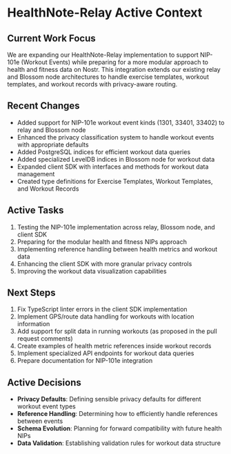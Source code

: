 # HealthNote-Relay Active Context

## Current Work Focus
We are expanding our HealthNote-Relay implementation to support NIP-101e (Workout Events) while preparing for a more modular approach to health and fitness data on Nostr. This integration extends our existing relay and Blossom node architectures to handle exercise templates, workout templates, and workout records with privacy-aware routing.

## Recent Changes
- Added support for NIP-101e workout event kinds (1301, 33401, 33402) to relay and Blossom node
- Enhanced the privacy classification system to handle workout events with appropriate defaults
- Added PostgreSQL indices for efficient workout data queries
- Added specialized LevelDB indices in Blossom node for workout data
- Expanded client SDK with interfaces and methods for workout data management
- Created type definitions for Exercise Templates, Workout Templates, and Workout Records

## Active Tasks
1. Testing the NIP-101e implementation across relay, Blossom node, and client SDK
2. Preparing for the modular health and fitness NIPs approach
3. Implementing reference handling between health metrics and workout data
4. Enhancing the client SDK with more granular privacy controls
5. Improving the workout data visualization capabilities

## Next Steps
1. Fix TypeScript linter errors in the client SDK implementation
2. Implement GPS/route data handling for workouts with location information
3. Add support for split data in running workouts (as proposed in the pull request comments)
4. Create examples of health metric references inside workout records
5. Implement specialized API endpoints for workout data queries
6. Prepare documentation for NIP-101e integration

## Active Decisions
- **Privacy Defaults**: Defining sensible privacy defaults for different workout event types
- **Reference Handling**: Determining how to efficiently handle references between events
- **Schema Evolution**: Planning for forward compatibility with future health NIPs
- **Data Validation**: Establishing validation rules for workout data structure 